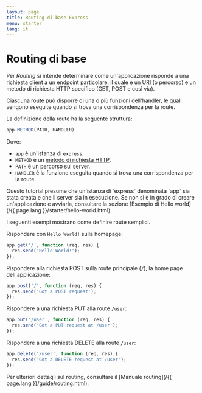 ```yaml
---
layout: page
title: Routing di base Express
menu: starter
lang: it
---
```


# Routing di base

Per *Routing* si intende determinare come un'applicazione risponde a una richiesta client a un endpoint particolare, il quale è un URI (o percorso) e un metodo di richiesta HTTP specifico (GET, POST e così via).

Ciascuna route può disporre di una o più funzioni dell'handler, le quali vengono eseguite quando si trova una corrispondenza per la route.

La definizione della route ha la seguente struttura:
```js
app.METHOD(PATH, HANDLER)
```

Dove:

- `app` è un'istanza di `express`.
- `METHOD` è un [metodo di richiesta HTTP](http://en.wikipedia.org/wiki/Hypertext_Transfer_Protocol).
- `PATH` è un percorso sul server.
- `HANDLER` è la funzione eseguita quando si trova una corrispondenza per la route.

<div class="doc-box doc-notice" markdown="1">
Questo tutorial presume che un'istanza di `express` denominata `app` sia stata creata e che il server sia in esecuzione. Se non si è in grado di creare un'applicazione e avviarla, consultare la sezione [Esempio di Hello world](/{{ page.lang }}/starter/hello-world.html).
</div>

I seguenti esempi mostrano come definire route semplici.

Rispondere con `Hello World!` sulla homepage:

```js
app.get('/', function (req, res) {
  res.send('Hello World!');
});
```

Rispondere alla richiesta POST sulla route principale (`/`), la home page dell'applicazione:

```js
app.post('/', function (req, res) {
  res.send('Got a POST request');
});
```

Rispondere a una richiesta PUT alla route `/user`:

```js
app.put('/user', function (req, res) {
  res.send('Got a PUT request at /user');
});
```

Rispondere a una richiesta DELETE alla route `/user`:

```js
app.delete('/user', function (req, res) {
  res.send('Got a DELETE request at /user');
});
```

Per ulteriori dettagli sul routing, consultare il [Manuale routing](/{{ page.lang }}/guide/routing.html).
